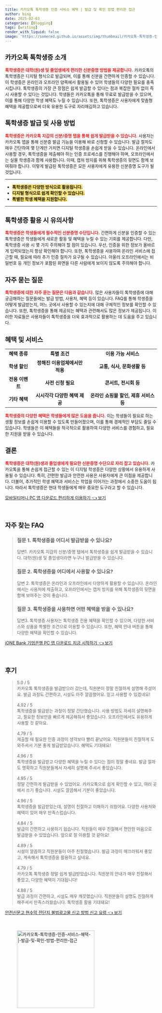 ```yaml
---
title: 카카오톡 톡학생증 인증 서비스 혜택 | 발급 및 확인 방법 편리한 접근
author: bing
date: 2025-02-03
categories: [Blogging]
tags: [writing]
render_with_liquid: false
image: 'https://somered.github.io/assets/img/thumbnail/카카오톡-톡학생증-인증-서비스-혜택-|-발급-및-확인-방법-편리한-접근.webp'
---
```



<h2 id='카카오톡_톡학생증_소개'>카카오톡 톡학생증 소개</h2>

<p><b><span style="color: #ee2323;">톡학생증은 대학(원)생 및 졸업생에게 편리한 신분증명 방법을 제공합니다.</span></b> 카카오톡의 톡학생증은 디지털 형식으로 발급되며, 이를 통해 신분을 간편하게 인증할 수 있습니다. 이 학생증은 온라인과 오프라인 양쪽에서 활용될 수 있어 학생들의 다양한 필요를 충족시킵니다. 톡학생증의 가장 큰 장점은 쉽게 발급할 수 있다는 점과 복잡한 절차 없이 즉시 사용할 수 있다는 것입니다. 학생들은 카카오톡을 통해 무료로 발급받을 수 있으며, 이를 통해 다양한 학생 혜택도 누릴 수 있습니다. 또한, 톡학생증은 사용자에게 맞춤형 혜택을 제공함으로써 더욱 유용한 도구로 자리매김하고 있습니다.</p>

<h2 id='톡학생증_발급_및_사용_방법'>톡학생증 발급 및 사용 방법</h2>

<p><b><span style="color: #ee2323;">톡학생증은 카카오톡 지갑의 신분/증명 탭을 통해 쉽게 발급받을 수 있습니다.</span></b> 사용자는 카카오톡 앱을 통해 신분증 발급 기능을 이용해 바로 신청할 수 있습니다. 발급 절차도 매우 간단하여 몇 단계만 거치면 디지털 학생증을 손쉽게 받을 수 있습니다. 온라인에서 사용할 경우, 톡학생증을 제출해야 하는 인증 프로세스를 진행해야 하며, 오프라인에서는 실물 학생증과 함께 사용합니다. 이때, 캡처 방지를 위해 톡학생증의 뒷면도 함께 보여줘야 합니다. 이렇게 발급된 톡학생증은 모든 사용자에게 유용한 신분증명 도구가 될 것입니다.</p>

<hr />

<ul>
    <li><b><span style="background-color: #ffe066;">톡학생증은 다양한 방식으로 활용됩니다.</span></b></li>
    <li><b><span style="background-color: #ffe066;">디지털 형식으로 쉽게 확인할 수 있습니다.</span></b></li>
    <li><b><span style="background-color: #ffe066;">특별한 학생 혜택을 지원합니다.</span></b></li>
</ul>

<hr />

<h2 id='톡학생증_활용_시_유의사항'>톡학생증 활용 시 유의사항</h2>

<p><b><span style="color: #ee2323;">톡학생증은 학생들에게 필수적인 신분증명 수단입니다.</span></b> 간편하게 신분을 인증할 수 있는 톡학생증은 학생들에게 새로운 활동 및 혜택을 누릴 수 있는 기회를 제공합니다. 다만, 톡학생증 사용 시 몇 가지 주의해야 할 점이 있습니다. 우선, 인증을 위한 정보가 올바르게 입력되었는지 항상 확인해야 합니다. 또한, 톡학생증을 사용하여 온라인 서비스에 접근할 때, 필요에 따라 추가 인증 절차가 요구될 수 있습니다. 아울러 오프라인에서는 비밀번호 등 개인 정보가 포함된 화면을 다른 사람에게 보이지 않도록 주의해야 합니다.</p>

<h2 id='자주_묻는_질문'>자주 묻는 질문</h2>

<p><b><span style="color: #ee2323;">톡학생증에 대한 자주 묻는 질문은 다음과 같습니다.</span></b> 많은 사용자들이 톡학생증에 대해 궁금해하는 질문들에는 발급 방법, 사용처, 혜택 등이 있습니다. FAQ를 통해 학생증을 어떻게 발급받는지, 어느 곳에서 사용할 수 있는지에 대해 구체적인 정보를 확인할 수 있습니다. 또한, 톡학생증을 통해 제공되는 혜택과 관련해서도 많은 정보가 제공됩니다. 이러한 자료들은 사용자들이 톡학생증을 더욱 효과적으로 활용하는 데 도움을 주고 있습니다.</p>

<h2 id='혜택_및_서비스'>혜택 및 서비스</h2>

<table>
    <tr>
        <td style="text-align: center; height: 17px;"><b>혜택 종류</b></td>
        <td style="text-align: center; height: 17px;"><b>특별 조건</b></td>
        <td style="text-align: center; height: 17px;"><b>이용 가능 서비스</b></td>
    </tr>
    <tr>
        <td style="text-align: center; height: 17px;"><b>학생 할인</b></td>
        <td style="text-align: center; height: 17px;"><b>정해진 이용업체에서만 적용</b></td>
        <td style="text-align: center; height: 17px;"><b>교통, 식사, 문화생활 등</b></td>
    </tr>
    <tr>
        <td style="text-align: center; height: 17px;"><b>전용 이벤트</b></td>
        <td style="text-align: center; height: 17px;"><b>사전 신청 필요</b></td>
        <td style="text-align: center; height: 17px;"><b>콘서트, 전시회 등</b></td>
    </tr>
    <tr>
        <td style="text-align: center; height: 17px;"><b>기타 혜택</b></td>
        <td style="text-align: center; height: 17px;"><b>시시각각 다양한 혜택 제공</b></td>
        <td style="text-align: center; height: 17px;"><b>온라인 쇼핑몰 할인, 제휴 서비스 등</b></td>
    </tr>
</table>

<p><b><span style="color: #ee2323;">톡학생증의 다양한 혜택은 학생들에게 많은 도움을 줍니다.</span></b> 이는 학생들이 필요로 하는 생활 정보를 손쉽게 이용할 수 있도록 만들어졌으며, 이를 통해 경제적인 부담도 줄일 수 있습니다. 학생들은 이 혜택들을 적극적으로 활용하여 다양한 서비스를 경험하고, 필요한 지원을 받을 수 있습니다.</p>

<h2 id='결론'>결론</h2>

<p><b><span style="color: #ee2323;">톡학생증은 대학(원)생과 졸업생에게 필요한 신분증명 수단으로 자리 잡고 있습니다.</span></b> 카카오톡을 통해 손쉽게 접근할 수 있는 이 디지털 학생증은 다양한 상황에서 유용하게 사용될 수 있습니다. 특히, 간편한 발급과 안전한 사용은 사용자에게 큰 이점을 제공합니다. 더불어, 추가적인 학생 혜택과 서비스는 학업을 이어가는 과정에서 소중한 도움이 됩니다. 따라서 톡학생증은 현대 학생들에게 매우 중요한 도구라고 할 수 있습니다.</p>


<p><a class="click-button" title="모바일티머니 PC 앱 다운로드 편리하게 이용하기" href="https://somered.github.io/posts/%EB%AA%A8%EB%B0%94%EC%9D%BC%ED%8B%B0%EB%A8%B8%EB%8B%88-PC-%EC%95%B1-%EB%8B%A4%EC%9A%B4%EB%A1%9C%EB%93%9C-%ED%8E%B8%EB%A6%AC%ED%95%98%EA%B2%8C-%EC%9D%B4%EC%9A%A9%ED%95%98%EA%B8%B0/" rel="dofollow">모바일티머니 PC 앱 다운로드 편리하게 이용하기 👈 보기</a></p><br>
<h2 id='자주_찾는_FAQ'>자주 찾는 FAQ</h2>
<div itemscope="" itemtype="https://schema.org/FAQPage"> 
<blockquote> 
<div itemscope="" itemprop="mainEntity" itemtype="https://schema.org/Question"> 
<h3 itemprop="name">질문 1. 톡학생증을 어디서 발급받을 수 있나요?</h3> 
<div itemscope="" itemprop="acceptedAnswer" itemtype="https://schema.org/Answer"> 
<span itemprop="text"> 
<p>답변1. 카카오톡 지갑의 신분/증명 탭에서 톡학생증을 쉽게 발급받을 수 있습니다. 대학(원)생 및 졸업생이라면 누구나 발급받을 수 있습니다.</p> 
</span> 
</div> 
</div> 
<div itemscope="" itemprop="mainEntity" itemtype="https://schema.org/Question"> 
<h3 itemprop="name">질문 2. 톡학생증을 어디에서 사용할 수 있나요?</h3> 
<div itemscope="" itemprop="acceptedAnswer" itemtype="https://schema.org/Answer"> 
<span itemprop="text"> 
<p>답변 2. 톡학생증은 온라인과 오프라인에서 다양하게 활용할 수 있습니다. 온라인에서는 사용처에 제출하고, 오프라인에서는 캡처 방지를 위해 톡학생증의 뒷면을 함께 보여주는 것이 좋습니다.</p> 
</span> 
</div> 
</div> 
<div itemscope="" itemprop="mainEntity" itemtype="https://schema.org/Question"> 
<h3 itemprop="name">질문 3. 톡학생증을 사용하면 어떤 혜택을 받을 수 있나요?</h3> 
<div itemscope="" itemprop="acceptedAnswer" itemtype="https://schema.org/Answer"> 
<span itemprop="text"> 
<p>답변3. 톡학생증 사용자는 톡학생증 전용 혜택을 확인할 수 있으며, 다양한 서비스와 상품을 특별한 조건으로 이용할 수 있습니다. 또한, 혜택 안내 버튼을 통해 다양한 혜택을 확인할 수 있습니다.</p> 
</span> 
</div> 
</div> 
</blockquote> 
</div>
<p><a class="click-button" title="iONE Bank 기업은행 PC 앱 다운로드 지금 시작하기" href="https://somered.github.io/posts/iONE-Bank-%EA%B8%B0%EC%97%85%EC%9D%80%ED%96%89-PC-%EC%95%B1-%EB%8B%A4%EC%9A%B4%EB%A1%9C%EB%93%9C-%EC%A7%80%EA%B8%88-%EC%8B%9C%EC%9E%91%ED%95%98%EA%B8%B0/" rel="dofollow">iONE Bank 기업은행 PC 앱 다운로드 지금 시작하기 👈 보기</a></p><br>
<h2 id='후기'>후기</h2>
<div itemscope itemtype="https://schema.org/Product">
  <blockquote>
  <div itemprop="review" itemscope itemtype="https://schema.org/Review">
      <div itemprop="reviewRating" itemscope itemtype="https://schema.org/Rating"> <span itemprop="ratingValue">5.0</span> / <span itemprop="bestRating">5</span> </div>
      <span itemprop="reviewBody">카카오톡 톡학생증을 발급받으러 갔는데, 직원분이 정말 친절하게 설명해 주셨어요. 발급 과정도 간편하고, 시설도 아주 깔끔했어요. 믿고 사용할 수 있겠네요!</span>
  </div>
  <br>
  <div itemprop="review" itemscope itemtype="https://schema.org/Review">
      <div itemprop="reviewRating" itemscope itemtype="https://schema.org/Rating"> <span itemprop="ratingValue">4.92</span> / <span itemprop="bestRating">5</span> </div>
      <span itemprop="reviewBody">톡학생증을 발급받는 과정이 정말 간단했습니다. 사용 방법도 자세히 설명해주고, 필요한 정보만을 빠르게 제공해줘서 좋았습니다. 오프라인에서도 유용하게 사용할 것 같아요.</span>
  </div>
  <br>
  <div itemprop="review" itemscope itemtype="https://schema.org/Review">
      <div itemprop="reviewRating" itemscope itemtype="https://schema.org/Rating"> <span itemprop="ratingValue">4.79</span> / <span itemprop="bestRating">5</span> </div>
      <span itemprop="reviewBody">제출할 때 필요한 인증 과정이 생각보다 빨리 끝났어요. 직원분들이 친절하게 도와주셔서 기분 좋게 발급받았습니다. 혜택도 기대돼요!</span>
  </div>
  <br>
  <div itemprop="review" itemscope itemtype="https://schema.org/Review">
      <div itemprop="reviewRating" itemscope itemtype="https://schema.org/Rating"> <span itemprop="ratingValue">4.96</span> / <span itemprop="bestRating">5</span> </div>
      <span itemprop="reviewBody">톡학생증을 발급받고 다양한 혜택을 누릴 수 있다는 점이 정말 좋네요. 발급 절차도 명확하고 직원분들께서 자세히 설명해 주셔서 좋았습니다.</span>
  </div>
  <br>
  <div itemprop="review" itemscope itemtype="https://schema.org/Review">
      <div itemprop="reviewRating" itemscope itemtype="https://schema.org/Rating"> <span itemprop="ratingValue">4.95</span> / <span itemprop="bestRating">5</span> </div>
      <span itemprop="reviewBody">정말 간편하게 발급받을 수 있었어요. 카카오톡으로 쉽게 확인할 수 있고, 여러 곳에서 쓰기 좋습니다. 시설도 깔끔해서 기분이 좋았습니다.</span>
  </div>
  <br>
  <div itemprop="review" itemscope itemtype="https://schema.org/Review">
      <div itemprop="reviewRating" itemscope itemtype="https://schema.org/Rating"> <span itemprop="ratingValue">4.96</span> / <span itemprop="bestRating">5</span> </div>
      <span itemprop="reviewBody">톡학생증을 발급받았는데, 설명이 친절하고 이해하기 쉬웠어요. 다양한 사용처와 혜택이 있어 매우 만족스럽습니다.</span>
  </div>
  <br>
  <div itemprop="review" itemscope itemtype="https://schema.org/Review">
      <div itemprop="reviewRating" itemscope itemtype="https://schema.org/Rating"> <span itemprop="ratingValue">4.84</span> / <span itemprop="bestRating">5</span> </div>
      <span itemprop="reviewBody">발급이 간편하고 사용하기 쉽습니다. 직원들이 매우 친절해서 편안한 마음으로 발급받을 수 있었습니다. 앞으로 잘 이용할 것 같아요!</span>
  </div>
  <br>
  <div itemprop="review" itemscope itemtype="https://schema.org/Review">
      <div itemprop="reviewRating" itemscope itemtype="https://schema.org/Rating"> <span itemprop="ratingValue">4.89</span> / <span itemprop="bestRating">5</span> </div>
      <span itemprop="reviewBody">시설이 깔끔하고 직원분들이 아주 친절했습니다. 발급 과정이 매끄러워서 좋았고, 계속해서 톡학생증을 활용하고 싶네요.</span>
  </div>
  <br>
  <div itemprop="review" itemscope itemtype="https://schema.org/Review">
      <div itemprop="reviewRating" itemscope itemtype="https://schema.org/Rating"> <span itemprop="ratingValue">4.79</span> / <span itemprop="bestRating">5</span> </div>
      <span itemprop="reviewBody">카카오톡 톡학생증 정말 쉽게 발급받았습니다. 직원분의 안내가 매우 친절해서 좋았고, 다양한 혜택이 기대됩니다!</span>
  </div>
  <br>
  <div itemprop="review" itemscope itemtype="https://schema.org/Review">
      <div itemprop="reviewRating" itemscope itemtype="https://schema.org/Rating"> <span itemprop="ratingValue">4.88</span> / <span itemprop="bestRating">5</span> </div>
      <span itemprop="reviewBody">발급 과정이 간편하고, 시설도 매우 깨끗했습니다. 직원분들이 설명도 친절하게 해주셔서 만족스러웠습니다. 톡학생증 활용 기대돼요!</span>
  </div>
  </blockquote>
</div>
<p><a class="click-button" title="안전신문고 현수막 전단지 불법광고물 신고 방법 신고 요령" href="https://somered.github.io/posts/%EC%95%88%EC%A0%84%EC%8B%A0%EB%AC%B8%EA%B3%A0-%ED%98%84%EC%88%98%EB%A7%89-%EC%A0%84%EB%8B%A8%EC%A7%80-%EB%B6%88%EB%B2%95%EA%B4%91%EA%B3%A0%EB%AC%BC-%EC%8B%A0%EA%B3%A0-%EB%B0%A9%EB%B2%95-%EC%8B%A0%EA%B3%A0-%EC%9A%94%EB%A0%B9/" rel="dofollow">안전신문고 현수막 전단지 불법광고물 신고 방법 신고 요령 👈 보기</a></p><br>
<figure class="image"><img src="https://somered.github.io/assets/img/thumbnail/카카오톡-톡학생증-인증-서비스-혜택-|-발급-및-확인-방법-편리한-접근.webp" alt="카카오톡-톡학생증-인증-서비스-혜택-|-발급-및-확인-방법-편리한-접근" width="256" height="256"></figure>